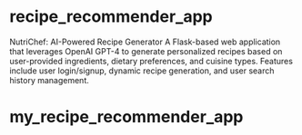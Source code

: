 # recipe_recommender_app
NutriChef: AI-Powered Recipe Generator  A Flask-based web application that leverages OpenAI GPT-4 to generate personalized recipes based on user-provided ingredients, dietary preferences, and cuisine types. Features include user login/signup, dynamic recipe generation, and user search history management.
# my_recipe_recommender_app
